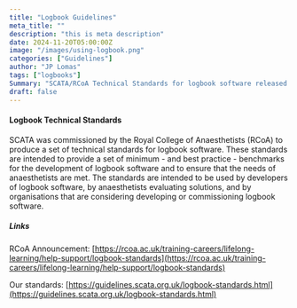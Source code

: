 ```yaml
---
title: "Logbook Guidelines"
meta_title: ""
description: "this is meta description"
date: 2024-11-20T05:00:00Z
image: "/images/using-logbook.png"
categories: ["Guidelines"]
author: "JP Lomas"
tags: ["logbooks"]
Summary: "SCATA/RCoA Technical Standards for logbook software released."
draft: false
---
```


#### Logbook Technical Standards

SCATA was commissioned by the Royal College of Anaesthetists (RCoA) to produce a set of technical standards for logbook software.  These standards are intended to provide a set of minimum - and best practice - benchmarks for the development of logbook software and to ensure that the needs of anaesthetists are met.  The standards are intended to be used by developers of logbook software, by anaesthetists evaluating solutions, and by organisations that are considering developing or commissioning logbook software.

##### Links

RCoA Announcement: [https://rcoa.ac.uk/training-careers/lifelong-learning/help-support/logbook-standards](https://rcoa.ac.uk/training-careers/lifelong-learning/help-support/logbook-standards)

Our standards: [https://guidelines.scata.org.uk/logbook-standards.html](https://guidelines.scata.org.uk/logbook-standards.html)
